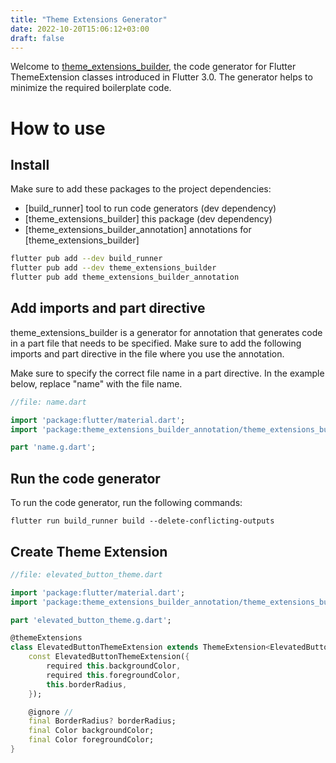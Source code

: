 ```yaml
---
title: "Theme Extensions Generator"
date: 2022-10-20T15:06:12+03:00
draft: false
---
```


Welcome to [theme_extensions_builder](https://github.com/pro100andrey/theme_extensions_builder), the code generator for Flutter ThemeExtension classes introduced in Flutter 3.0. The generator helps to minimize the required boilerplate code.

# How to use
## Install

Make sure to add these packages to the project dependencies:
- [build_runner] tool to run code generators (dev dependency)
- [theme_extensions_builder] this package (dev dependency)
- [theme_extensions_builder_annotation] annotations for [theme_extensions_builder]


```bash
flutter pub add --dev build_runner
flutter pub add --dev theme_extensions_builder
flutter pub add theme_extensions_builder_annotation
```

## Add imports and part directive
theme_extensions_builder is a generator for annotation that generates code in a part file that needs to be specified. Make sure to add the following imports and part directive in the file where you use the annotation.

Make sure to specify the correct file name in a part directive. In the example below, replace "name" with the file name.


```dart
//file: name.dart

import 'package:flutter/material.dart';
import 'package:theme_extensions_builder_annotation/theme_extensions_builder_annotation.dart';

part 'name.g.dart';
```

## Run the code generator
To run the code generator, run the following commands:

```console
flutter run build_runner build --delete-conflicting-outputs
```

## Create Theme Extension

```dart
//file: elevated_button_theme.dart

import 'package:flutter/material.dart';
import 'package:theme_extensions_builder_annotation/theme_extensions_builder_annotation.dart';

part 'elevated_button_theme.g.dart';

@themeExtensions
class ElevatedButtonThemeExtension extends ThemeExtension<ElevatedButtonThemeExtension> with _$ThemeExtensionMixin {
    const ElevatedButtonThemeExtension({
        required this.backgroundColor,
        required this.foregroundColor,
        this.borderRadius,
    });

    @ignore // 
    final BorderRadius? borderRadius;
    final Color backgroundColor;
    final Color foregroundColor;
}
```

